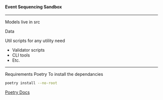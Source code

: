 #### Event Sequencing Sandbox 

---

Models live in src

Data

Util scripts for any utility need
- Validator scripts
- CLI tools 
- Etc.

---

Requirements Poetry 
To install the dependancies 
```bash
poetry install --no-root
```

[Poetry Docs](https://python-poetry.org/docs/) 
